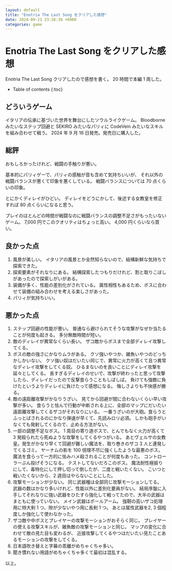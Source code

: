 ```yaml
---
layout: default
title: "Enotria The Last Song をクリアした感想"
date: 2024-09-21 23:28:39 +0900
categories: game
---
```


# Enotria The Last Song をクリアした感想

Enotria The Last Song クリアしたので感想を書く。
20 時間で本編 1 周した。

* Table of contents
{:toc}

## どういうゲーム

イタリアの伝承に基づいた世界を舞台にしたソウルライクゲーム。
Bloodborne みたいなステップ回避と SEKIRO みたいなパリィに CodeVein みたいなスキルを組み合わせて戦う。
2024 年 9 月 16 日発売。発売日に購入した。

## 総評

おもしろかったけれど、戦闘の手触りが悪い。

基本的にパリィゲーで、パリィの感触が音も含めて気持ちいいが、
それ以外の戦闘バランスが悪くて印象を悪くしている。
戦闘バランスについては 70 点くらいの印象。

とにかくディレイがひどい。
ディレイをどうにかして、後述する女教皇を修正すれば 80 点くらいになると思う。

プレイのほとんどの時間が戦闘なのに戦闘バランスの調整不足さがもったいないゲーム。
7,000 円でこのクオリティはちょっと高い。
4,000 円くらいなら買い。

## 良かった点

1. 風景が美しい。
   イタリアの風景とか全然知らないので、結構新鮮な気持ちで探索できた。
1. 探索要素がそれなりにある。
   結構探索したつもりだけれど、割と取りこぼしがあったので探索しがいがある。
1. 装備が多く、性能の差別化がされている。
   属性相性もあるため、ボスに合わせて装備の組み合わせを考える楽しさがあった。
1. パリィが気持ちいい。

## 悪かった点

1. ステップ回避の性能が悪い。
   普通なら避けられてそうな攻撃がなぜか当たることが何度も起きる。
   多分無敵時間が短い。
1. 敵のディレイが異常なくらい長い。
   ザコ敵からボスまで全部ディレイ攻撃してくる。
1. ボスの敵の強さにかなりムラがある。
   クソ強いやつか、雑魚いやつのどっちかしかいない。
   クソ強い奴はだいたい同じで、異常に火力が高くて且つ異常なディレイ攻撃をしてくる奴。
   ひるまないのを良いことにディレイ攻撃を延々としてくる。
   長すぎるディレイのせいで、攻撃が終わったと思って攻撃したら、ディレイだったので反撃食らうこともしばしば。
   負けても強敵に負けたというよりディレイに負けたって感想になる。
   悔しさよりも不快感が勝る。
1. 敵の遠距離攻撃がかなりうざい。
   見てから回避が間に合わないくらい早い攻撃が多い。
   食らうと怯んで行動が中断される上に、全部のマップにだいたい遠距離攻撃してくるザコがそれなりにいる。
   一番うざいのが大砲。食らうとふっとばされるのにかなり弾速が早くて、先読みロリ必須。
   しかも砲手がいなくても発射してくるので、止める方法がない。
1. 一部の調整不足なボス。
   1 周目の寄り道ボスで、とんでもなく火力が高くて 3 発殴られたら死ぬような攻撃をしてくるやつがいる。
   あとヴェルサの女教皇。発生がかなり早くて回避が難しい魔法を、取り巻きのザコ 3 人と連発してくるゴミ。
   ヤーナムの影を 100 倍理不尽に強くしたような最悪のボス。
   魔法を食らって一方的に怯みハメ殺されることが何度もあった。
   コントローラーぶん投げそうになる。
   テストしてないだろこのボス。
   魔法耐性極振りにして、毒特化にして押し切って倒したが、二度と戦いたくない。
   こいつと戦いたくないから、2 週目はやらないことにした。
1. 攻撃モーションが少ない。
   同じ武器種は全部同じ攻撃モーションしてる。
   武器の数はかなり多いけれど、性能以外に差別化要員がない。
   結局序盤に入手してそれなりに強い武器をひたすら強化して戦ってたので、大半の武器はまともに使っていない。
   メイン武器はポールアーム。
   強靭の高いザコ処理用に特大剣 1 つ、隙が少ないやつ用に長剣 1 つ。
   あとは属性武器を2, 3 個程度しか強化して使わなかった。
1. ザコ敵や中ボスとプレイヤーの攻撃モーションがおそらく同じ。
   プレイヤーの使える攻撃スキルが、雑魚敵の攻撃モーションと同じ。
   マップの変化に合わせて敵の見た目も変わるが、
   近接攻撃してくるやつはだいたい見たことあるモーションの攻撃をしてくる。
1. 日本語吹き替えと字幕の乖離がめちゃくちゃ多い。
1. 聞き慣れない用語がめちゃくちゃ多くて最初は混乱する。

以上。
